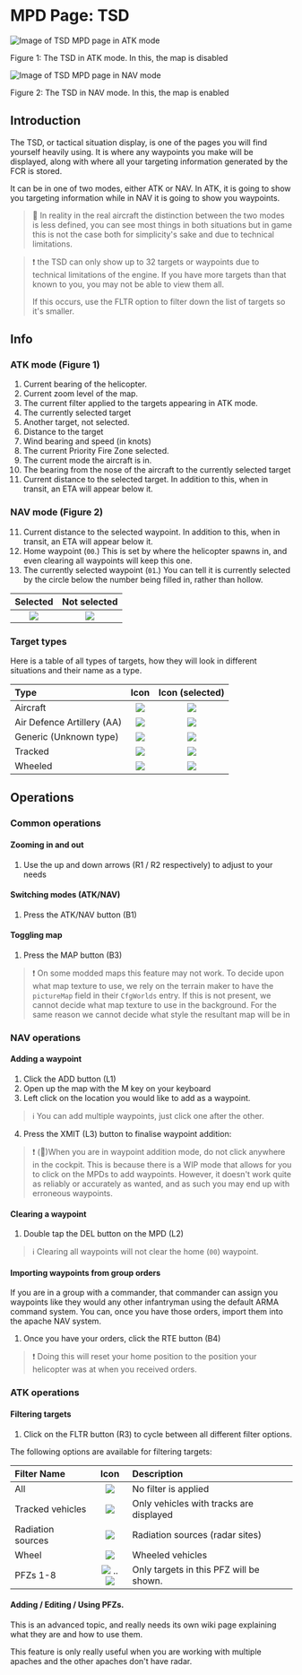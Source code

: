 # MPD Page: TSD

![Image of TSD MPD page in ATK mode](images/mpd/annot_page_tsd_atk.png)

Figure 1: The TSD in ATK mode. In this, the map is disabled

![Image of TSD MPD page in NAV mode](images/mpd/annot_page_tsd_nav.png)

Figure 2: The TSD in NAV mode. In this, the map is enabled

## Introduction

The TSD, or tactical situation display, is one of the pages you will find yourself heavily using. It is where any waypoints you make will be displayed, along with where all your targeting information generated by the FCR is stored.

It can be in one of two modes, either ATK or NAV. In ATK, it is going to show you targeting information while in NAV it is going to show you waypoints.

> :microscope: In reality in the real aircraft the distinction between the two modes is less defined, you can see most things in both situations but in game this is not the case both for simplicity's sake and due to technical limitations.

> :heavy_exclamation_mark: the TSD can only show up to 32 targets or waypoints due to technical limitations of the engine. If you have more targets than that known to you, you may not be able to view them all.
>
> If this occurs, use the FLTR option to filter down the list of targets so it's smaller.

## Info

### ATK mode (Figure 1)

1. Current bearing of the helicopter.
2. Current zoom level of the map.
3. The current filter applied to the targets appearing in ATK mode.
4. The currently selected target
5. Another target, not selected.
6. Distance to the target
7. Wind bearing and speed (in knots)
8. The current Priority Fire Zone selected.
9. The current mode the aircraft is in.
10. The bearing from the nose of the aircraft to the currently selected target
11. Current distance to the selected target. In addition to this, when in transit, an ETA will appear below it.

### NAV mode (Figure 2)
11. Current distance to the selected waypoint. In addition to this, when in transit, an ETA will appear below it.
12. Home waypoint (`00`.) This is set by where the helicopter spawns in, and even clearing all waypoints will keep this one.
13. The currently selected waypoint (`01`.) You can tell it is currently selected by the circle below the number being filled in, rather than hollow.

| Selected | Not selected |
| :-: | :-: |
| ![](images/tex/icons/ah64_wp_act_0.png) | ![](images/tex/icons/ah64_wp_ina_0.png)

### Target types

Here is a table of all types of targets, how they will look in different situations and their name as a type.

| Type | Icon | Icon (selected) |
| :-- |  :-: | :-: |
| Aircraft | ![](images/tex/icons/ah64_ac.png) | ![](images/tex/icons/ah64_ac_trk.png)
| Air Defence Artillery (AA) | ![](images/tex/icons/ah64_ada.png) | ![](images/tex/icons/ah64_ada_trk.png)
| Generic (Unknown type) | ![](images/tex/icons/ah64_gen.png) | ![](images/tex/icons/ah64_gen_trk.png)
| Tracked | ![](images/tex/icons/ah64_tnk.png) | ![](images/tex/icons/ah64_tnk_trk.png)
| Wheeled | ![](images/tex/icons/ah64_whl.png) | ![](images/tex/icons/ah64_whl_trk.png)

## Operations

### Common operations

#### Zooming in and out

1. Use the up and down arrows (R1 / R2 respectively) to adjust to your needs

#### Switching modes (ATK/NAV)

1. Press the ATK/NAV button (B1)

#### Toggling map

1. Press the MAP button (B3)

> :heavy_exclamation_mark: On some modded maps this feature may not work. To decide upon what map texture to use, we rely on the terrain maker to have the `pictureMap` field in their `CfgWorlds` entry. If this is not present, we cannot decide what map texture to use in the background. For the same reason we cannot decide what style the resultant map will be in

### NAV operations
#### Adding a waypoint

1) Click the ADD button (L1)
2) Open up the map with the M key on your keyboard
3) Left click on the location you would like to add as a waypoint.

> :information_source: You can add multiple waypoints, just click one after the other.

4) Press the XMIT (L3) button to finalise waypoint addition:

> :heavy_exclamation_mark: (:construction:)When you are in waypoint addition mode, do not click anywhere in the cockpit. This is because there is a WIP mode that allows for you to click on the MPDs to add waypoints. However, it doesn't work quite as reliably or accurately as wanted, and as such you may end up with erroneous waypoints.

#### Clearing a waypoint

1. Double tap the DEL button on the MPD (L2)

> :information_source: Clearing all waypoints will not clear the home (`00`) waypoint.

#### Importing waypoints from group orders

If you are in a group with a commander, that commander can assign you waypoints like they would any other infantryman using the default ARMA command system. You can, once you have those orders, import them into the apache NAV system.

1. Once you have your orders, click the RTE button (B4)

> :heavy_exclamation_mark: Doing this will reset your home position to the position your helicopter was at when you received orders.

### ATK operations

#### Filtering targets

1. Click on the FLTR button (R3) to cycle between all different filter options.

The following options are available for filtering targets:

| Filter Name | Icon | Description |
| :- | :-: | :- |
| All | ![](images/tex/mpd/ALL.png) | No filter is applied
| Tracked vehicles | ![](images/tex/mpd/TRacK.png) | Only vehicles with tracks are displayed 
| Radiation sources | ![](images/tex/mpd/RADiation.png) | Radiation sources (radar sites)
| Wheel | ![](images/tex/mpd/WHeeL.png) | Wheeled vehicles
| PFZs 1-8 | ![](images/tex/char/G1_ca.png) .. ![](images/tex/char/G8_ca.png) | Only targets in this PFZ will be shown. |

#### Adding / Editing / Using PFZs.

This is an advanced topic, and really needs its own wiki page explaining what they are and how to use them.

This feature is only really useful when you are working with multiple apaches and the other apaches don't have radar.